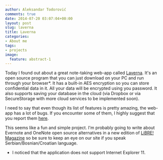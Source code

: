 ```yaml
---
author: Aleksandar Todorović
comments: true
date: 2014-07-20 03:07:04+00:00
layout: post
slug: laverna
title: Laverna
categories:
- About me
tags:
- projects
image:
  feature: abstract-1
---
```


Today I found out about a great note-taking web-app called [Laverna](https://github.com/Laverna/laverna). It's an open source program that you can just download on your PC and run through your browser*. It has a built-in AES encryption so you can store confidential data in it. All your data will be encrypted using you password. It also supports saving your database in the cloud (via Dropbox or via SecureStorage with more cloud services to be implemented soon).

I need to say that even though its list of features is pretty amazing, the web-app has a lot of bugs. If you encounter some of them, I highly suggest that you report them [here](https://github.com/Laverna/laverna/issues).

This seems like a fun and simple project. I'm probably going to write about Evernote and OneNote open source alternatives in a new edition of [LiBRE! Magazine](http://libre.lugons.org/) so be sure to keep an eye on our site if you speak Serbian/Bosnian/Croatian language.

* I noticed that the application does not support Internet Explorer 11.
